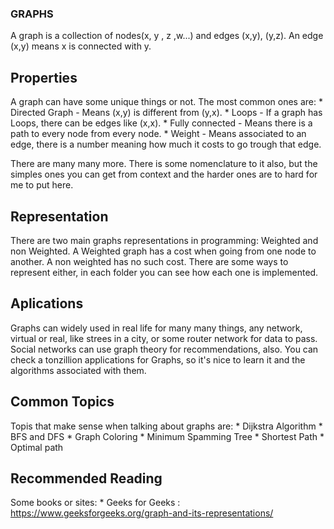 ### GRAPHS
A graph is a collection of nodes(x, y , z ,w...) and edges (x,y), (y,z). An edge (x,y) means x is connected with y.
## Properties
A graph can have some unique things or not. The most common ones are:
	* Directed Graph - Means (x,y) is different from (y,x).
	* Loops - If a graph has Loops, there can be edges like (x,x).
	* Fully connected - Means there is a path to every node from every node.
	* Weight - Means associated to an edge, there is a number meaning how much it costs to go trough that edge.

There are many many more.
There is some nomenclature to it also, but the simples ones you can get from context and the harder ones are to hard for me to put here.

## Representation
There are two main graphs representations in programming: Weighted and non Weighted. A Weighted graph has a cost when going from one
node to another. A non weighted has no such cost.
There are some ways to represent either, in each folder you can see how each one is implemented.

## Aplications
Graphs can widely used in real life for many many things, any network, virtual or real, like strees in a city, or some router network for data to pass. Social networks can use graph theory for recommendations, also. You can check a tonzillion applications for Graphs, so it's nice to learn it and the algorithms associated with them.

## Common Topics
Topis that make sense when talking about graphs are:
	* Dijkstra Algorithm
	* BFS and DFS
	* Graph Coloring
	* Minimum Spamming Tree
	* Shortest Path
	* Optimal path

## Recommended Reading
Some books or sites:
	* Geeks for Geeks : https://www.geeksforgeeks.org/graph-and-its-representations/
